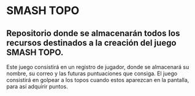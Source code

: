# SMASH TOPO
 ## Repositorio donde se almacenarán todos los recursos destinados a la creación del juego SMASH TOPO.
 Este juego consistirá en un registro de jugador, donde se almacenará su nombre, su correo y las futuras puntuaciones que consiga.
 El juego consistirá en golpear a los topos cuando estos aparezcan en la pantalla, para así adquirir puntos.
